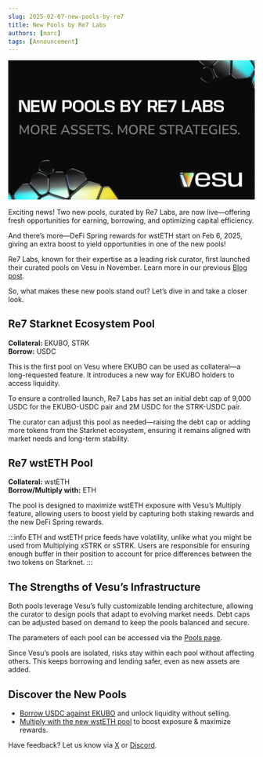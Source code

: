 ```yaml
---
slug: 2025-02-07-new-pools-by-re7
title: New Pools by Re7 Labs
authors: [marc]
tags: [Announcement]
---
```


![New Pools by Re7 Labs](re7-new-pools-blog.png)

Exciting news! Two new pools, curated by Re7 Labs, are now live—offering fresh opportunities for earning, borrowing, and optimizing capital efficiency. 

And there’s more—DeFi Spring rewards for wstETH start on Feb 6, 2025, giving an extra boost to yield opportunities in one of the new pools!

Re7 Labs, known for their expertise as a leading risk curator, first launched their curated pools on Vesu in November. Learn more in our previous [Blog post](/blog/2024-11-27-welcome-re7/). 

So, what makes these new pools stand out? Let’s dive in and take a closer look.


## Re7 Starknet Ecosystem Pool
**Collateral:** EKUBO, STRK  
**Borrow:** USDC

This is the first pool on Vesu where EKUBO can be used as collateral—a long-requested feature. It introduces a new way for EKUBO holders to access liquidity.

To ensure a controlled launch, Re7 Labs has set an initial debt cap of 9,000 USDC for the EKUBO-USDC pair and 2M USDC for the STRK-USDC pair.

The curator can adjust this pool as needed—raising the debt cap or adding more tokens from the Starknet ecosystem, ensuring it remains aligned with market needs and long-term stability.

## Re7 wstETH Pool
**Collateral:** wstETH  
**Borrow/Multiply with:** ETH

The pool is designed to maximize wstETH exposure with Vesu’s Multiply feature, allowing users to boost yield by capturing both staking rewards and the new DeFi Spring rewards.

:::info 
ETH and wstETH price feeds have volatility, unlike what you might be used from Multiplying xSTRK or sSTRK. 
Users are responsible for ensuring enough buffer in their position to account for price differences between the two tokens on Starknet.
:::

## The Strengths of Vesu’s Infrastructure

Both pools leverage Vesu’s fully customizable lending architecture, allowing the curator to design pools that adapt to evolving market needs. Debt caps can be adjusted based on demand to keep the pools balanced and secure.

The parameters of each pool can be accessed via the [Pools page](https://vesu.xyz/pools).

Since Vesu’s pools are isolated, risks stay within each pool without affecting others. This keeps borrowing and lending safer, even as new assets are added.


## Discover the New Pools
- [Borrow USDC against EKUBO](https://vesu.xyz/borrow) and unlock liquidity without selling.
- [Multiply with the new wstETH pool](https://vesu.xyz/multiply) to boost exposure & maximize rewards.

Have feedback? Let us know via [X](https://x.com/vesuxyz) or [Discord](https://discord.gg/kef7VwmG).
